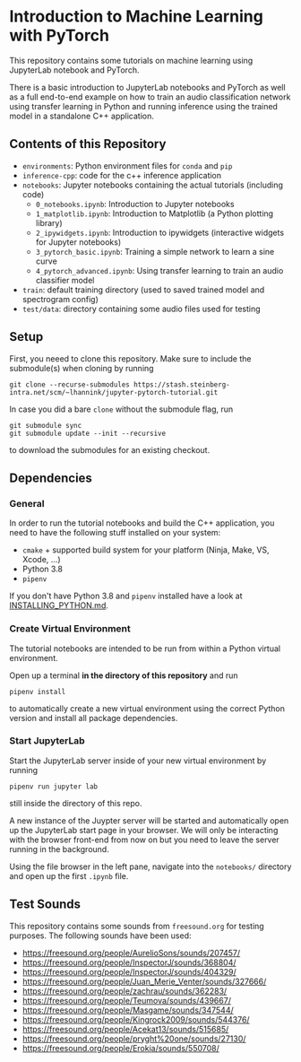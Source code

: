 # Introduction to Machine Learning with PyTorch

This repository contains some tutorials on machine learning using JupyterLab
notebook and PyTorch.

There is a basic introduction to JupyterLab notebooks and PyTorch as well as
a full end-to-end example on how to train an audio classification network
using transfer learning in Python and running inference using the trained
model in a standalone C++ application.

## Contents of this Repository

* `environments`: Python environment files for `conda` and `pip`
* `inference-cpp`: code for the c++ inference application
* `notebooks`: Jupyter notebooks containing the actual tutorials (including code)
    - `0_notebooks.ipynb`: Introduction to Jupyter notebooks
    - `1_matplotlib.ipynb`: Introduction to Matplotlib (a Python plotting library)
    - `2_ipywidgets.ipynb`: Introduction to ipywidgets (interactive widgets for Jupyter notebooks)
    - `3_pytorch_basic.ipynb`: Training a simple network to learn a sine curve
    - `4_pytorch_advanced.ipynb`: Using transfer learning to train an audio classifier model
* `train`: default training directory (used to saved trained model and spectrogram config)
* `test/data`: directory containing some audio files used for testing



## Setup

First, you neeed to clone this repository. Make sure to include the submodule(s) when cloning by running

```
git clone --recurse-submodules https://stash.steinberg-intra.net/scm/~lhannink/jupyter-pytorch-tutorial.git
```

In case you did a bare `clone` without the submodule flag, run
```
git submodule sync
git submodule update --init --recursive
```

to download the submodules for an existing checkout.

## Dependencies

### General

In order to run the tutorial notebooks and build the C++ application, you need to have the following stuff installed on your system:

* ``cmake`` + supported build system for your platform (Ninja, Make, VS, Xcode, ...)
* Python 3.8
* `pipenv`

If you don't have Python 3.8 and `pipenv` installed have a look at [INSTALLING_PYTHON.md](INSTALLING_PYTHON.md).

### Create Virtual Environment

The tutorial notebooks are intended to be run from within a Python virtual
environment. 

Open up a terminal **in the directory of this repository** and run

```
pipenv install
```

to automatically create a new virtual environment using the correct
Python version and install all package dependencies.

### Start JupyterLab

Start the JupyterLab server inside of your new virtual environment by running

```
pipenv run jupyter lab
```
still inside the directory of this repo.

A new instance of the Juypter server will be started and automatically open
up the JupyterLab start page in your browser. We will only be interacting
with the browser front-end from now on but you need to leave the server
running in the background.

Using the file browser in the left pane, navigate into the `notebooks/`
directory and open up the first `.ipynb` file.

## Test Sounds

This repository contains some sounds from `freesound.org` for testing purposes. The following sounds have been used:
* https://freesound.org/people/AurelioSons/sounds/207457/
* https://freesound.org/people/InspectorJ/sounds/368804/
* https://freesound.org/people/InspectorJ/sounds/404329/
* https://freesound.org/people/Juan_Merie_Venter/sounds/327666/
* https://freesound.org/people/zachrau/sounds/362283/
* https://freesound.org/people/Teumova/sounds/439667/
* https://freesound.org/people/Masgame/sounds/347544/
* https://freesound.org/people/Kingrock2009/sounds/544376/
* https://freesound.org/people/Acekat13/sounds/515685/
* https://freesound.org/people/pryght%20one/sounds/27130/
* https://freesound.org/people/Erokia/sounds/550708/